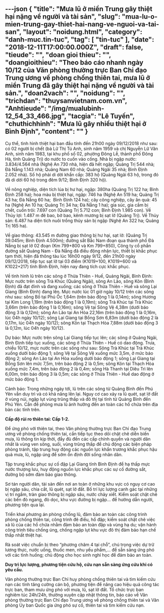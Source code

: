 ---json
{
    "title": "Mưa lũ ở miền Trung gây thiệt hại nặng về người và tài sản",
    "slug": "mua-lu-o-mien-trung-gay-thiet-hai-nang-ve-nguoi-va-tai-san",
    "layout": "noidung.html",
    "category": "danh-muc.tin-tuc",
    "tag": [
        "tin-tuc"
    ],
    "date": "2018-12-11T17:00:00.000Z",
    "draft": false,
    "tieude": "",
    "doan gioi thieu": "",
    "doangioithieu": "Theo báo cáo nhanh ngày 10/12 của Văn phòng thường trực Ban Chỉ đạo Trung ương về phòng chống thiên tai, mưa lũ ở miền Trung đã gây thiệt hại nặng về người và tài sản.",
    "doan2vach": "",
    "noidung": "",
    "trichdan": "thuysanvietnam.com.vn",
    "Anhtieude": "/img/mualubinh-12_54_33_466.jpg",
    "tacgia": "Lê Tuyến",
    "chuthichhinh": "Mưa lũ gây nhiều thiệt hại ở Bình Định",
    "__content__": ""
}
---
<p>Cụ thể, t&igrave;nh h&igrave;nh thiệt hại ban đầu t&iacute;nh đến 21h00 ng&agrave;y 09/12/2018 như sau: c&oacute; 02 người bị chết (b&agrave; Lữ Thị T&uacute; Anh, sinh năm 1959 v&agrave; chị Nguyễn Lữ V&acirc;n Anh, sinh năm 1983, tại khu phố số 02, phường Đ&ocirc;ng Lễ, th&agrave;nh phố Đ&ocirc;ng H&agrave;, tỉnh Quảng Trị) do nước to cuốn v&agrave;o cống. Nh&agrave; bị ngập nước: 3.834/4.564 nh&agrave; (Nghệ An 730 nh&agrave;, hiện đ&atilde; hết ngập; Quảng Trị 544 nh&agrave;; Đ&agrave; Nẵng 1.143 nh&agrave;; Quảng Nam 60 nh&agrave;; Quảng Ng&atilde;i 35 nh&agrave;; B&igrave;nh Định 2.052 nh&agrave;). Số hộ phải di dời khẩn cấp: 383 hộ (Quảng Ng&atilde;i 63 hộ, trong đ&oacute; đ&atilde; di dời 60 hộ trong đ&ecirc;m 9/12; B&igrave;nh Định 320 hộ).</p>

<p>Về n&ocirc;ng nghiệp, diện t&iacute;ch l&uacute;a bị hư hại, ngập: 380ha (Quảng Trị 122 ha; B&igrave;nh Định 258 ha); hoa m&agrave;u bị thiệt hại, ngập: 746 ha (Nghệ An 519 ha; Quảng Trị 43 ha; Đ&agrave; Nẵng 60 ha;&nbsp; B&igrave;nh Định 124 ha); c&acirc;y c&ocirc;ng nghiệp, c&acirc;y ăn quả: 45 ha (Nghệ An 10 ha; Quảng Trị 34 ha; Đ&agrave; Nẵng 1 ha); gia s&uacute;c, gia cầm bị chết, cuốn tr&ocirc;i: 7.697 con (Quảng Trị 5.712 con; B&igrave;nh Định 1.985 con). Về Thủy lợi: 1.487 m đ&ecirc; bao, bờ bao, k&ecirc;nh mương bị sạt lở (Quảng Trị). Về Thủy sản: 6.487 ha diện t&iacute;ch nu&ocirc;i trồng thủy sản bị ngập (Nghệ An 322 ha; Quảng Trị 165 ha).</p>

<p>Về giao th&ocirc;ng: 43.545 m đường giao th&ocirc;ng bị hư hại, sạt lở: (Quảng Trị 39.045m; B&igrave;nh Định 4.500m); đường sắt Bắc Nam đoạn qua th&agrave;nh phố Đ&agrave; Nẵng bị sạt lở 02 đoạn (Km 799+800 v&agrave; Km 799+850), C&ocirc;ng ty cổ phần đường sắt Quảng Nam - Đ&agrave; Nẵng đ&atilde; điều động nh&acirc;n lực, thiết bị khắc phục tạm thời, hiện đ&atilde; th&ocirc;ng t&agrave;u l&uacute;c 16h00 ng&agrave;y 9/12, đến 21h00 ng&agrave;y 09/12/2018, tiếp tục sạt lở tại 03 điểm (K1019+100, K1019+600 v&agrave; K1022+217) tỉnh B&igrave;nh Định, hiện nay đang t&iacute;ch cực khắc phục.</p>

<p>Về t&igrave;nh h&igrave;nh lũ tr&ecirc;n c&aacute;c s&ocirc;ng ở Thừa Thi&ecirc;n - Huế, Quảng Ng&atilde;i, B&igrave;nh Định: Mực nước tr&ecirc;n s&ocirc;ng Tr&agrave; Kh&uacute;c (Quảng Ng&atilde;i), s&ocirc;ng An L&atilde;o, s&ocirc;ng K&ocirc;n (B&igrave;nh Định) đ&atilde; đạt đỉnh v&agrave; đang xuống; c&aacute;c s&ocirc;ng ở Thừa Thi&ecirc;n - Huế v&agrave; s&ocirc;ng Lại Giang (B&igrave;nh Định) đang l&ecirc;n. Mực nước l&uacute;c 01 giờ ng&agrave;y 10/12 tr&ecirc;n c&aacute;c s&ocirc;ng như sau: s&ocirc;ng Bồ tại Ph&uacute; Ốc 1,64m (tr&ecirc;n b&aacute;o động 1 l&agrave; 0,14m); s&ocirc;ng Hương tại Kim Long 1,19m (tr&ecirc;n b&aacute;o động 1 l&agrave; 0,19m); s&ocirc;ng Tr&agrave; Kh&uacute;c tại Tr&agrave; Kh&uacute;c 3,66m (tr&ecirc;n b&aacute;o động 1 l&agrave; 0,16m); s&ocirc;ng Vệ tại S&ocirc;ng Vệ 4,38m (dưới b&aacute;o động 3 l&agrave; 0,12m); s&ocirc;ng An L&atilde;o tại An H&ograve;a 22,16m (tr&ecirc;n b&aacute;o động 1 l&agrave; 0,16m, l&uacute;c 04h ng&agrave;y 10/12); s&ocirc;ng Lại Giang tại Bồng Sơn 6,83m (dưới b&aacute;o động 2 l&agrave; 0,17m, l&uacute;c 04h ng&agrave;y 10/12); s&ocirc;ng K&ocirc;n tại Thạch H&ograve;a 7,88m (dưới b&aacute;o động 3 l&agrave; 0,12m, l&uacute;c 04h ng&agrave;y 10/12).</p>

<p>Dự b&aacute;o: Mực nước tr&ecirc;n s&ocirc;ng Lại Giang tiếp tục l&ecirc;n; c&aacute;c s&ocirc;ng ở Quảng Ng&atilde;i, B&igrave;nh Định tiếp tục xuống, c&aacute;c s&ocirc;ng ở Thừa Thi&ecirc;n - Huế c&oacute; dao động. Trưa, chiều 10/12, mực nước tr&ecirc;n c&aacute;c s&ocirc;ng như sau: S&ocirc;ng Tr&agrave; Kh&uacute;c tại Tr&agrave; Kh&uacute;c xuống dưới b&aacute;o động 1; s&ocirc;ng Vệ tại S&ocirc;ng Vệ xuống mức 3,5m, ở mức b&aacute;o động 2; s&ocirc;ng An L&atilde;o tại An H&ograve;a xuống dưới b&aacute;o động 1; s&ocirc;ng Lại Giang tại Bồng Sơn l&ecirc;n mức 7,5m, tr&ecirc;n b&aacute;o động 2 l&agrave; 0,5m; s&ocirc;ng K&ocirc;n tại Thạch H&ograve;a xuống mức 7,4m, tr&ecirc;n b&aacute;o động 2 l&agrave; 0,4m; s&ocirc;ng H&agrave; Thanh tại Di&ecirc;u Tr&igrave; l&ecirc;n 6,00m, tr&ecirc;n b&aacute;o động 3 l&agrave; 0,5m; c&aacute;c s&ocirc;ng ở Thừa Thi&ecirc;n - Huế dao động ở mức b&aacute;o động 1.</p>

<p>Cảnh b&aacute;o: Trong những ng&agrave;y tới, lũ tr&ecirc;n c&aacute;c s&ocirc;ng từ Quảng B&igrave;nh đến Ph&uacute; Y&ecirc;n vẫn duy tr&igrave; v&agrave; c&oacute; khả năng l&ecirc;n lại. Nguy cơ cao xảy ra lũ qu&eacute;t, sạt lở đất ở v&ugrave;ng n&uacute;i, ngập lụt v&ugrave;ng trũng thấp v&agrave; đ&ocirc; thị tại tỉnh từ Quảng B&igrave;nh đến Ph&uacute; Y&ecirc;n. Cần đề ph&ograve;ng mưa lũ ảnh hưởng đến an to&agrave;n c&aacute;c hồ chứa tr&ecirc;n địa b&agrave;n c&aacute;c tỉnh tr&ecirc;n.</p>

<p><strong>Cấp độ rủi ro thi&ecirc;n tai: Cấp 1-2.</strong></p>

<p>Để ứng ph&oacute; với thi&ecirc;n tai, theo Văn ph&ograve;ng thường trực Ban Chỉ đạo Trung ương về ph&ograve;ng chống thi&ecirc;n tai, cần tiếp tục theo d&otilde;i chặt chẽ diễn biến mưa, lũ th&ocirc;ng tin kịp thời, đầy đủ đến c&aacute;c cấp ch&iacute;nh quyền v&agrave; người d&acirc;n nhất l&agrave; v&ugrave;ng ven s&ocirc;ng, suối, v&ugrave;ng trũng thấp để chủ động c&aacute;c biện ph&aacute;p ph&ograve;ng tr&aacute;nh, tập trung huy động c&aacute;c nguồn lực khẩn trương khắc phục hậu quả mưa, lũ, ngập &uacute;ng để sớm ổn định đời sống nh&acirc;n d&acirc;n.</p>

<p>Tập trung khắc phục sự cố đập Lại Giang tỉnh B&igrave;nh Định để hạ thấp mực nước thượng lưu, huy động nguồn lực khắc phục c&aacute;c sự cố đường sắt, đường bộ sớm đảm bảo giao th&ocirc;ng.</p>

<p>Sơ t&aacute;n người d&acirc;n, t&agrave;i sản đến nơi an to&agrave;n ở những khu vực c&oacute; nguy cơ cao bị ngập s&acirc;u, chia cắt, lũ qu&eacute;t, sạt lở đất. Bố tr&iacute; lực lượng canh g&aacute;c tại những vị tr&iacute; ngầm, tr&agrave;n giao th&ocirc;ng bị ngập s&acirc;u, nước chảy xiết. Kiểm so&aacute;t chặt chẽ c&aacute;c bến đ&ograve; ngang, đ&ograve; dọc, khu vực đường bị ngập&hellip; để hướng dẫn người, phương tiện qua lại.</p>

<p>Triển khai phương &aacute;n ph&ograve;ng chống lũ, đảm bảo an to&agrave;n c&aacute;c c&ocirc;ng tr&igrave;nh ph&ograve;ng chống thi&ecirc;n tai, c&ocirc;ng tr&igrave;nh đ&ecirc; điều, hồ đập; kiểm so&aacute;t chặt chẽ việc xả lũ của c&aacute;c hồ chứa nhằm đảm bảo an to&agrave;n đập v&agrave; v&ugrave;ng hạ du; vận h&agrave;nh c&ocirc;ng tr&igrave;nh ti&ecirc;u chống &uacute;ng, chống ngập lụt khu vực đ&ocirc; thị đảm bảo hạn chế thấp nhất thiệt hại.</p>

<p>R&agrave; so&aacute;t việc chuẩn bị theo &ldquo;phương ch&acirc;m 4 tại chỗ&rdquo;, ch&uacute; trọng việc dự trữ lương thực, nước uống, thuốc men, nhu yếu phẩm,&hellip; để sẵn s&agrave;ng ứng ph&oacute; với c&aacute;c t&igrave;nh huống; chủ động cho học sinh nghỉ học để đảm bảo an to&agrave;n.</p>

<p><strong>Duy tr&igrave; lực lượng, phương tiện cứu hộ, cứu nạn sẵn s&agrave;ng ứng cứu khi c&oacute; y&ecirc;u cầu.</strong></p>

<p>Văn ph&ograve;ng thường trực Ban Chỉ huy ph&ograve;ng chống thi&ecirc;n tai v&agrave; t&igrave;m kiếm cứu nạn c&aacute;c tỉnh tăng cường c&aacute;n bộ, phương tiện để n&acirc;ng cao hiệu quả c&ocirc;ng t&aacute;c trực ban, tham mưu ứng ph&oacute; với mưa, lũ, sạt lở đất. Tổ chức trực ban nghi&ecirc;m t&uacute;c 24h/24h, thường xuy&ecirc;n cập nhật th&ocirc;ng tin, b&aacute;o c&aacute;o về Văn ph&ograve;ng thường trực Ban Chỉ đạo Trung ương về ph&ograve;ng chống thi&ecirc;n tai v&agrave; Văn ph&ograve;ng Ủy ban Quốc gia ứng ph&oacute; sự cố, thi&ecirc;n tai v&agrave; t&igrave;m kiếm cứu nạn.</p>
